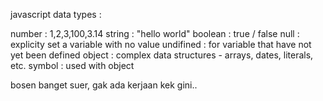 javascript data types :

number : 1,2,3,100,3.14
string : "hello world"
boolean : true / false
null : explicity set a variable with no value
undifined : for variable that have not yet been defined
object : complex data structures - arrays, dates, literals, etc.
symbol : used with object


bosen banget suer, gak ada kerjaan kek gini..